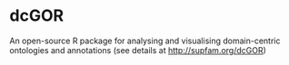 dcGOR
=====

An open-source R package for analysing and visualising domain-centric ontologies and annotations (see details at http://supfam.org/dcGOR)
